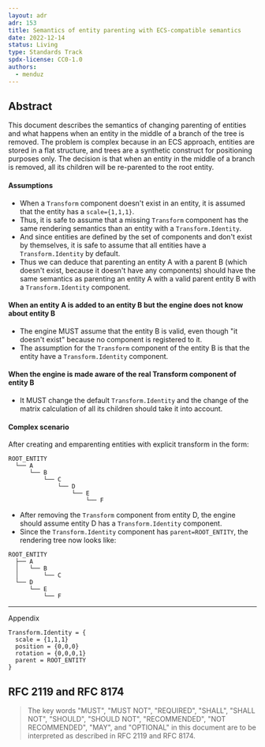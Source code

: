 ```yaml
---
layout: adr
adr: 153
title: Semantics of entity parenting with ECS-compatible semantics
date: 2022-12-14
status: Living
type: Standards Track
spdx-license: CC0-1.0
authors:
  - menduz
---
```


## Abstract

This document describes the semantics of changing parenting of entities and what happens when an entity in the middle of a branch of the tree is removed. The problem is complex because in an ECS approach, entities are stored in a flat structure, and trees are a synthetic construct for positioning purposes only. The decision is that when an entity in the middle of a branch is removed, all its children will be re-parented to the root entity.

#### Assumptions

- When a `Transform` component doesn't exist in an entity, it is assumed that the entity has a `scale={1,1,1}`.
- Thus, it is safe to assume that a missing `Transform` component has the same rendering semantics than an entity with a `Transform.Identity`.
- And since entities are defined by the set of components and don't exist by themselves, it is safe to assume that all entities have a `Transform.Identity` by default.
- Thus we can deduce that parenting an entity A with a parent B (which doesn't exist, because it doesn't have any components) should have the same semantics as parenting an entity A with a valid parent entity B with a `Transform.Identity` component.

#### When an entity A is added to an entity B but the engine does not know about entity B

- The engine MUST assume that the entity B is valid, even though "it doesn't exist" because no component is registered to it.
- The assumption for the `Transform` component of the entity B is that the entity have a `Transform.Identity` component.

#### When the engine is made aware of the real Transform component of entity B

- It MUST change the default `Transform.Identity` and the change of the matrix calculation of all its children should take it into account.

#### Complex scenario

After creating and emparenting entities with explicit transform in the form:
```
ROOT_ENTITY
  └── A
      └── B
          └── C
              └── D
                  └── E
                      └── F
```
- After removing the `Transform` component from entity D, the engine should assume entity D has a `Transform.Identity` component.
- Since the `Transform.Identity` component has `parent=ROOT_ENTITY`, the rendering tree now looks like:  

```
ROOT_ENTITY
  ├── A
  │   └── B
  │       └── C
  └── D
      └── E
          └── F
```
---

Appendix

```
Transform.Identity = {
  scale = {1,1,1}
  position = {0,0,0}
  rotation = {0,0,0,1}
  parent = ROOT_ENTITY
}
```

## RFC 2119 and RFC 8174

> The key words "MUST", "MUST NOT", "REQUIRED", "SHALL", "SHALL NOT", "SHOULD", "SHOULD NOT", "RECOMMENDED", "NOT RECOMMENDED", "MAY", and "OPTIONAL" in this document are to be interpreted as described in RFC 2119 and RFC 8174.
